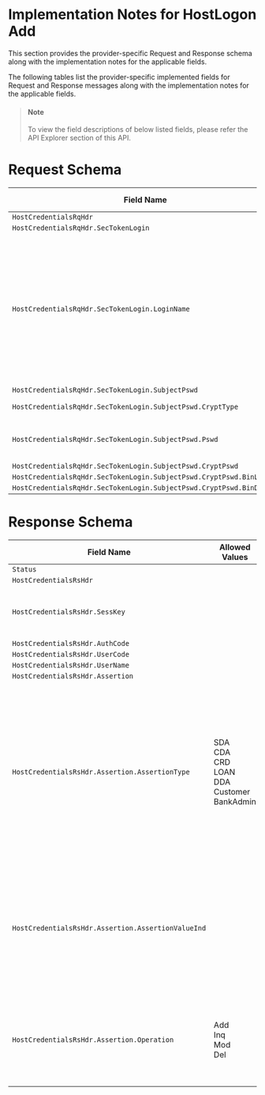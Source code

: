 # Implementation Notes for HostLogon Add
This section provides the provider-specific Request and Response schema along with the implementation notes for the applicable fields.
<!-- 
type: tab 
titles: Premier, 
-->


The following tables list the provider-specific implemented fields for Request and Response messages along with the implementation notes for the applicable fields. 


<!-- theme: info -->
> #### Note
> 
> To view the field descriptions of below listed fields, please refer the API Explorer section of this API.


# Request Schema
|Field Name|Allowed Values|Implementation Note|
|----|----|----|
|`HostCredentialsRqHdr`|||
|`HostCredentialsRqHdr.SecTokenLogin`|||
|`HostCredentialsRqHdr.SecTokenLogin.LoginName`||LoginName is the service provider defined user ID of the person logged into the system for which the credentials are requested. Typically, LoginName is a user name and not a numeric value.|
|`HostCredentialsRqHdr.SecTokenLogin.SubjectPswd`|||
|`HostCredentialsRqHdr.SecTokenLogin.SubjectPswd.CryptType`|Base-64||
|`HostCredentialsRqHdr.SecTokenLogin.SubjectPswd.Pswd`||Password should be Base-64 Encoded.|
|`HostCredentialsRqHdr.SecTokenLogin.SubjectPswd.CryptPswd`|||
|`HostCredentialsRqHdr.SecTokenLogin.SubjectPswd.CryptPswd.BinLength`|||
|`HostCredentialsRqHdr.SecTokenLogin.SubjectPswd.CryptPswd.BinData`|||
# Response Schema
|Field Name|Allowed Values|Implementation Note|
|----|----|----|
|`Status`|||
|`HostCredentialsRsHdr`|||
|`HostCredentialsRsHdr.SessKey`||SessKey value is used in future communication with ESF for the same user.|
|`HostCredentialsRsHdr.AuthCode`|||
|`HostCredentialsRsHdr.UserCode`|||
|`HostCredentialsRsHdr.UserName`|||
|`HostCredentialsRsHdr.Assertion`|||
|`HostCredentialsRsHdr.Assertion.AssertionType`|SDA<br>CDA<br>CRD<br>LOAN<br>DDA<br>Customer<br>BankAdmin|This field should be combined with the values for the AssertionValueInd and Operation fields to determine the proper authority level for the requested user.<br><br>Presently only a subset of the supported of assertion type by Precision are made available for integration.|
|`HostCredentialsRsHdr.Assertion.AssertionValueInd`||This field should be used in addition with the AssertionType and Operation fields to  determine whether the requested user has the permission to perform the action.|
|`HostCredentialsRsHdr.Assertion.Operation`|Add<br>Inq<br>Mod<br>Del|This field in combination with the AssertionType and AssertionValueInd fields depicts the action intitled to the request user.|
<!-- type: tab-end -->
